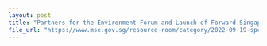 ```yaml
---
layout: post
title: "Partners for the Environment Forum and Launch of Forward Singapore Steward Pillar"
file_url: "https://www.mse.gov.sg/resource-room/category/2022-09-19-speech-by-minister-grace-fu-at-partners-for-the-environment-forum/"
---
```


